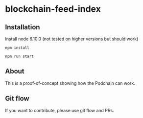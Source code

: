 # blockchain-feed-index
## Installation
Install node 6.10.0 (not tested on higher versions but should work)

```npm install```

```npm run start```

## About
This is a proof-of-concept showing how the Podchain can work. 

## Git flow
If you want to contribute, please use git flow and PRs.

